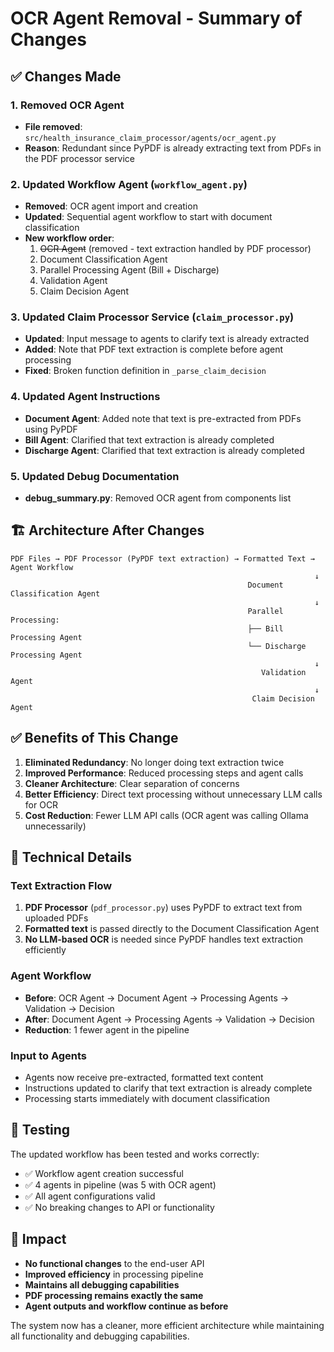 # OCR Agent Removal - Summary of Changes

## ✅ Changes Made

### 1. **Removed OCR Agent**

- **File removed**: `src/health_insurance_claim_processor/agents/ocr_agent.py`
- **Reason**: Redundant since PyPDF is already extracting text from PDFs in the PDF processor service

### 2. **Updated Workflow Agent** (`workflow_agent.py`)

- **Removed**: OCR agent import and creation
- **Updated**: Sequential agent workflow to start with document classification
- **New workflow order**:
  1. ~~OCR Agent~~ (removed - text extraction handled by PDF processor)
  2. Document Classification Agent
  3. Parallel Processing Agent (Bill + Discharge)
  4. Validation Agent
  5. Claim Decision Agent

### 3. **Updated Claim Processor Service** (`claim_processor.py`)

- **Updated**: Input message to agents to clarify text is already extracted
- **Added**: Note that PDF text extraction is complete before agent processing
- **Fixed**: Broken function definition in `_parse_claim_decision`

### 4. **Updated Agent Instructions**

- **Document Agent**: Added note that text is pre-extracted from PDFs using PyPDF
- **Bill Agent**: Clarified that text extraction is already completed
- **Discharge Agent**: Clarified that text extraction is already completed

### 5. **Updated Debug Documentation**

- **debug_summary.py**: Removed OCR agent from components list

## 🏗️ Architecture After Changes

```
PDF Files → PDF Processor (PyPDF text extraction) → Formatted Text → Agent Workflow
                                                                    ↓
                                                     Document Classification Agent
                                                                    ↓
                                                     Parallel Processing:
                                                     ├── Bill Processing Agent
                                                     └── Discharge Processing Agent
                                                                    ↓
                                                        Validation Agent
                                                                    ↓
                                                      Claim Decision Agent
```

## ✅ Benefits of This Change

1. **Eliminated Redundancy**: No longer doing text extraction twice
2. **Improved Performance**: Reduced processing steps and agent calls
3. **Cleaner Architecture**: Clear separation of concerns
4. **Better Efficiency**: Direct text processing without unnecessary LLM calls for OCR
5. **Cost Reduction**: Fewer LLM API calls (OCR agent was calling Ollama unnecessarily)

## 🔧 Technical Details

### Text Extraction Flow

1. **PDF Processor** (`pdf_processor.py`) uses PyPDF to extract text from uploaded PDFs
2. **Formatted text** is passed directly to the Document Classification Agent
3. **No LLM-based OCR** is needed since PyPDF handles text extraction efficiently

### Agent Workflow

- **Before**: OCR Agent → Document Agent → Processing Agents → Validation → Decision
- **After**: Document Agent → Processing Agents → Validation → Decision
- **Reduction**: 1 fewer agent in the pipeline

### Input to Agents

- Agents now receive pre-extracted, formatted text content
- Instructions updated to clarify that text extraction is already complete
- Processing starts immediately with document classification

## 🧪 Testing

The updated workflow has been tested and works correctly:

- ✅ Workflow agent creation successful
- ✅ 4 agents in pipeline (was 5 with OCR agent)
- ✅ All agent configurations valid
- ✅ No breaking changes to API or functionality

## 🎯 Impact

- **No functional changes** to the end-user API
- **Improved efficiency** in processing pipeline
- **Maintains all debugging capabilities**
- **PDF processing remains exactly the same**
- **Agent outputs and workflow continue as before**

The system now has a cleaner, more efficient architecture while maintaining all functionality and debugging capabilities.
